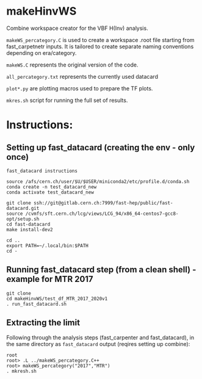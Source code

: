 # makeHinvWS
Combine workspace creator for the VBF H(Inv) analysis.

```makeWS_percategory.C``` is used to create a workspace .root file starting from fast_carpetnetr inputs. It is tailored to create separate naming conventions depending on era/category.

```makeWS.C``` represents the original version of the code.

```all_percategory.txt``` represents the currently used datacard

```plot*.py``` are plotting macros used to prepare the TF plots.

```mkres.sh``` script for running the full set of results.

# Instructions:
## Setting up fast_datacard (creating the env - only once)

```
fast_datacard instructions

source /afs/cern.ch/user/$U/$USER/miniconda2/etc/profile.d/conda.sh
conda create -n test_datacard_new
conda activate test_datacard_new

git clone ssh://git@gitlab.cern.ch:7999/fast-hep/public/fast-datacard.git
source /cvmfs/sft.cern.ch/lcg/views/LCG_94/x86_64-centos7-gcc8-opt/setup.sh
cd fast-datacard
make install-dev2

cd ..
export PATH=~/.local/bin:$PATH
cd -
```
## Running fast_datacard step (from a clean shell) - example for MTR 2017

```
git clone 
cd makeHinvWS/test_df_MTR_2017_2020v1
. run_fast_datacard.sh
```


## Extracting the limit
Following through the analysis steps (fast_carpenter and fast_datacard), in the same directory as ```fast_datacard``` output (reqires setting up combine):

```
root
root> .L ../makeWS_percategory.C++
root> makeWS_percategory("2017","MTR")
. mkresh.sh
```



